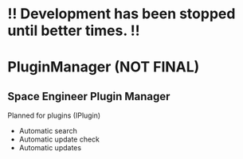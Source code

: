 # !! Development has been stopped until better times. !!
# PluginManager (NOT FINAL)
Space Engineer Plugin Manager
-
Planned for plugins (IPlugin)
- Automatic search
- Automatic update check
- Automatic updates
